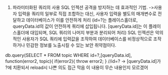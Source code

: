 1. 파라미터화된 쿼리의 사용
 SQL 인젝션 공격을 방지하는 데 효과적인 기법. 
->사용자 입력을 쿼리의 일부로 직접 조합하는 대신, 사용자 입력을 별도의 매개변수로 전달하고 데이터베이스가 이를 안전하게 처리
(id=?는 플레이스홀더로, queryData.id의 값이 안전하게 쿼리에 삽입됩니다. [queryData.id]는 이 플레이스홀더에 대입되며, SQL 쿼리의 나머지 부분과 분리되어 처리)
 SQL 인젝션은 악의적인 사용자가 SQL 쿼리에 입력값을 조작하여 데이터베이스를 비정상적으로 조작하거나 민감한 정보를 노출시킬 수 있는 보안 취약점이다.

 db.query(SELECT * FROM topic WHERE id=?,[queryData.id], function(error2, topic){
           if(error2){
             throw error2;
           }
           //id=? -> [queryData.id]가 ?에 치환되서 reload시 나쁜 의도 접근 막음 이 내용이 무슨 내용인지 모르겠어


